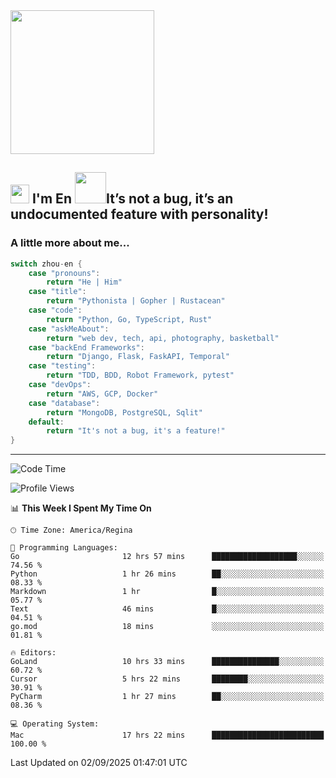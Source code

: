<img align='center' src="https://media.giphy.com/media/GP1TJJSV4Ys1r64q2A/giphy.gif" width="230">

<h2><img src="https://emojis.slackmojis.com/emojis/images/1531849430/4246/blob-sunglasses.gif?1531849430" width="30"/> I'm En <img src="https://media.giphy.com/media/12oufCB0MyZ1Go/giphy.gif" width="50">It’s not a bug, it’s an undocumented feature with personality!</h2>


<!-- <img align='right' src="https://media.giphy.com/media/M9gbBd9nbDrOTu1Mqx/giphy.gif" width="230"> -->


### A little more about me... 
<!--
```javascript
const zhou-en = {
    pronouns: "He" | "Him",
    title: "Pythonista" | "Gopher" | "Rustacean",
    code: ["Python", "Go", "Rust", "TypeScript"],
    askMeAbout: ["web dev", "tech", "app dev", "photography"],
    technologies: {
        backEnd: {
            python: ["Django", "Flask", "FaskAPI"],
            go: []
        },
        scraping: ["selenium", "scrapy", "spider"],
        testing: ["Robot Framework"],
        devOps: ["AWS", "Docker", "GCP", "Nginx"],
        databases: ["mongo", "postgresql", "sqlite"],
        misc: ["Firebase", "Heroku"]
    },
    architecture: ["Event Driven Architecture", "Microservices"],
    currentFocus: ["Temporal", "Rust"],
    funFact: "It's not a bug, it's a feature!"
};
```
  -->

```go
switch zhou-en {
    case "pronouns":
        return "He | Him"
    case "title":
        return "Pythonista | Gopher | Rustacean"
    case "code":
        return "Python, Go, TypeScript, Rust"
    case "askMeAbout":
        return "web dev, tech, api, photography, basketball"
    case "backEnd Frameworks":
        return "Django, Flask, FaskAPI, Temporal"
    case "testing":
        return "TDD, BDD, Robot Framework, pytest"
    case "devOps":
        return "AWS, GCP, Docker"
    case "database":
        return "MongoDB, PostgreSQL, Sqlit"
    default:
        return "It's not a bug, it's a feature!"
}
```




---
<!--START_SECTION:waka-->
![Code Time](http://img.shields.io/badge/Code%20Time-2%2C496%20hrs-blue)

![Profile Views](http://img.shields.io/badge/Profile%20Views-2-blue)

📊 **This Week I Spent My Time On** 

```text
🕑︎ Time Zone: America/Regina

💬 Programming Languages: 
Go                       12 hrs 57 mins      ███████████████████░░░░░░   74.56 % 
Python                   1 hr 26 mins        ██░░░░░░░░░░░░░░░░░░░░░░░   08.33 % 
Markdown                 1 hr                █░░░░░░░░░░░░░░░░░░░░░░░░   05.77 % 
Text                     46 mins             █░░░░░░░░░░░░░░░░░░░░░░░░   04.51 % 
go.mod                   18 mins             ░░░░░░░░░░░░░░░░░░░░░░░░░   01.81 % 

🔥 Editors: 
GoLand                   10 hrs 33 mins      ███████████████░░░░░░░░░░   60.72 % 
Cursor                   5 hrs 22 mins       ████████░░░░░░░░░░░░░░░░░   30.91 % 
PyCharm                  1 hr 27 mins        ██░░░░░░░░░░░░░░░░░░░░░░░   08.36 % 

💻 Operating System: 
Mac                      17 hrs 22 mins      █████████████████████████   100.00 % 
```


 Last Updated on 02/09/2025 01:47:01 UTC
<!--END_SECTION:waka-->
